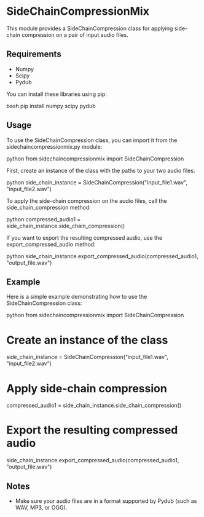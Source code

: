 # SideChainCompressionMix

This module provides a SideChainCompression class for applying side-chain compression on a pair of input audio files.

## Requirements
- Numpy
- Scipy
- Pydub

You can install these libraries using pip:

bash
pip install numpy scipy pydub


## Usage

To use the SideChainCompression class, you can import it from the sidechaincompressionmix.py module:

python
from sidechaincompressionmix import SideChainCompression


First, create an instance of the class with the paths to your two audio files:

python
side_chain_instance = SideChainCompression("input_file1.wav", "input_file2.wav")


To apply the side-chain compression on the audio files, call the side_chain_compression method:

python
compressed_audio1 = side_chain_instance.side_chain_compression()


If you want to export the resulting compressed audio, use the export_compressed_audio method:

python
side_chain_instance.export_compressed_audio(compressed_audio1, "output_file.wav")


## Example

Here is a simple example demonstrating how to use the SideChainCompression class:

python
from sidechaincompressionmix import SideChainCompression

# Create an instance of the class
side_chain_instance = SideChainCompression("input_file1.wav", "input_file2.wav")

# Apply side-chain compression
compressed_audio1 = side_chain_instance.side_chain_compression()

# Export the resulting compressed audio
side_chain_instance.export_compressed_audio(compressed_audio1, "output_file.wav")


## Notes

- Make sure your audio files are in a format supported by Pydub (such as WAV, MP3, or OGG).
